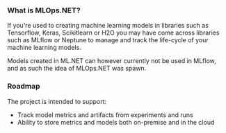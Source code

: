 ### What is MLOps.NET?
If you're used to creating machine learning models in libraries such as Tensorflow, Keras, Scikitlearn or H2O you may have come across libraries such as MLflow or Neptune to manage and track the life-cycle of your machine learning models. 

Models created in ML.NET can however currently not be used in MLflow, and as such the idea of MLOps.NET was spawn.

### Roadmap
The project is intended to support:
- Track model metrics and artifacts from experiments and runs
- Ability to store metrics and models both on-premise and in the cloud
